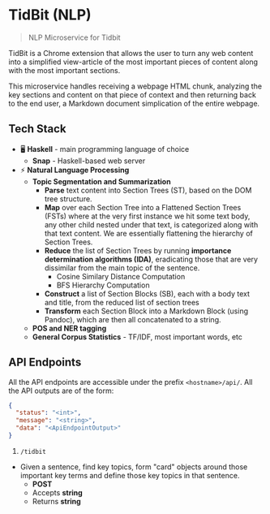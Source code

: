 # TidBit (NLP)
> NLP Microservice for Tidbit

TidBit is a Chrome extension that allows the user to turn any web content into a simplified view-article of the most important pieces of content along with the most important sections.

This microservice handles receiving a webpage HTML chunk, analyzing the key sections and content on that piece of context and then returning back to the end user, a Markdown document simplication of the entire webpage.

## Tech Stack
* 🖥️ **Haskell** - main programming language of choice
  * **Snap** - Haskell-based web server
* ⚡ **Natural Language Processing**
  * **Topic Segmentation and Summarization**
    * **Parse** text content into Section Trees (ST), based on the DOM tree structure.
    * **Map** over each Section Tree into a Flattened Section Trees (FSTs) where at the very first instance we hit some text body, any other child nested under that text, is categorized along with that text content. We are essentially flattening the hierarchy of Section Trees.
    * **Reduce** the list of Section Trees by running **importance determination algorithms (IDA)**, eradicating those that are very dissimilar from the main topic of the sentence.
      * Cosine Similary Distance Computation
      * BFS Hierarchy Computation
    * **Construct** a list of Section Blocks (SB), each with a body text and title, from the reduced list of section trees
    * **Transform** each Section Block into a Markdown Block (using Pandoc), which are then all concatenated to a string.
  * **POS and NER tagging**
  * **General Corpus Statistics** - TF/IDF, most important words, etc

## API Endpoints

All the API endpoints are accessible under the prefix `<hostname>/api/`. All the API outputs are of the form:

```json
{
  "status": "<int>",
  "message": "<string>",
  "data": "<ApiEndpointOutput>"
}
```

1. `/tidbit`
  * Given a sentence, find key topics, form "card" objects around those important key terms and define those key topics in that sentence.
    * **POST**
    * Accepts **string**
    * Returns **string**
